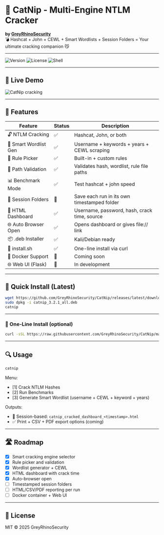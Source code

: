 # 🐾 CatNip - Multi-Engine NTLM Cracker

**by [GreyRhinoSecurity](https://github.com/GreyRhinoSecurity)**  
💣 Hashcat + John + CEWL + Smart Wordlists + Session Folders = Your ultimate cracking companion 😼

---

![Version](https://img.shields.io/badge/version-v3.3-blue)
![License](https://img.shields.io/badge/license-MIT-green)
![Shell](https://img.shields.io/badge/language-shell-lightgrey)

---

## 📸 Live Demo

![CatNip cracking](screenshots/catnip_v33_cracking.png)

---

## 🧠 Features

| Feature              | Status | Description                                        |
|----------------------|--------|----------------------------------------------------|
| 🔓 NTLM Cracking     | ✅     | Hashcat, John, or both                             |
| 🧠 Smart Wordlist Gen| ✅     | Username + keywords + years + CEWL scraping        |
| 🎯 Rule Picker       | ✅     | Built-in + custom rules                            |
| 📂 Path Validation   | ✅     | Validates hash, wordlist, rule file paths          |
| 📊 Benchmark Mode    | ✅     | Test hashcat + john speed                          |
| 💾 Session Folders   | 🚧     | Save each run in its own timestamped folder        |
| 🧾 HTML Dashboard    | ✅     | Username, password, hash, crack time, source       |
| 🌐 Auto Browser Open | ✅     | Opens dashboard or gives file:// link              |
| 📦 .deb Installer    | ✅     | Kali/Debian ready                                  |
| 📜 install.sh        | ✅     | One-line install via curl                          |
| 🐳 Docker Support    | 🚧     | Coming soon                                        |
| 🌐 Web UI (Flask)    | 🚧     | In development                                     |

---

## 🚀 Quick Install (Latest)

```bash
wget https://github.com/GreyRhinoSecurity/CatNip/releases/latest/download/catnip_3.3_all.deb
sudo dpkg -i catnip_3.2.1_all.deb
catnip
```

---

### 🐾 One-Line Install (optional)

```bash
curl -sSL https://raw.githubusercontent.com/GreyRhinoSecurity/CatNip/main/install_catnip.sh | bash
```

---

## 🔍 Usage

```bash
catnip
```

Menu:
- [1] Crack NTLM Hashes
- [2] Run Benchmarks
- [3] Generate Smart Wordlist (username + CEWL + keyword + years)

Outputs:
- 🧾 Session-based: `catnip_cracked_dashboard_<timestamp>.html`
- ✅ Print + CSV + PDF export options (coming)

---

## 🛣️ Roadmap

- [x] Smart cracking engine selector
- [x] Rule picker and validation
- [x] Wordlist generator + CEWL
- [x] HTML dashboard with crack time
- [x] Auto-browser open
- [ ] Timestamped session folders
- [ ] HTML/CSV/PDF reporting per run
- [ ] Docker container + Web UI

---

## 📜 License

MIT © 2025 GreyRhinoSecurity

